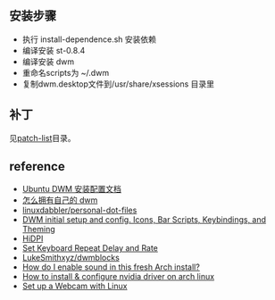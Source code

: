 ## 安装步骤
- 执行 install-dependence.sh 安装依赖
- 编译安装 st-0.8.4
- 编译安装 dwm
- 重命名scripts为 ~/.dwm
- 复制dwm.desktop文件到/usr/share/xsessions 目录里

## 补丁
见[patch-list](patch-list)目录。

## reference
- [Ubuntu DWM 安装配置文档](https://zhuanlan.zhihu.com/p/262067759)
- [怎么拥有自己的 dwm](https://www.bilibili.com/video/BV1D5411Y7Ub?from=search&seid=5539774639519650142)
- [linuxdabbler/personal-dot-files](https://github.com/linuxdabbler/personal-dot-files)
- [DWM initial setup and config. Icons, Bar Scripts, Keybindings, and Theming](https://www.youtube.com/watch?v=zaRzOEoyR4s)
- [HiDPI](https://wiki.archlinux.org/index.php/HiDPI_(%E7%AE%80%E4%BD%93%E4%B8%AD%E6%96%87))
- [Set Keyboard Repeat Delay and Rate](https://wiki.gentoo.org/wiki/Set_Keyboard_Repeat_Delay_and_Rate)
- [LukeSmithxyz/dwmblocks](https://github.com/lukesmithxyz/dwmblocks)
- [How do I enable sound in this fresh Arch install?](https://unix.stackexchange.com/questions/104270/how-do-i-enable-sound-in-this-fresh-arch-install)
- [How to install & configure nvidia driver on arch linux](https://howto.lintel.in/install-nvidia-arch-linux/)
- [Set up a Webcam with Linux](http://www.linuxintro.org/wiki/Set_up_a_Webcam_with_Linux)
